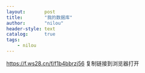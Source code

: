 ```yaml
---
layout:       post
title:        "我的数据库"
author:       "nilou"
header-style: text
catalog:      true
tags:
    - nilou
---
```

https://f.ws28.cn/f/f1b4bbrzj56 复制链接到浏览器打开